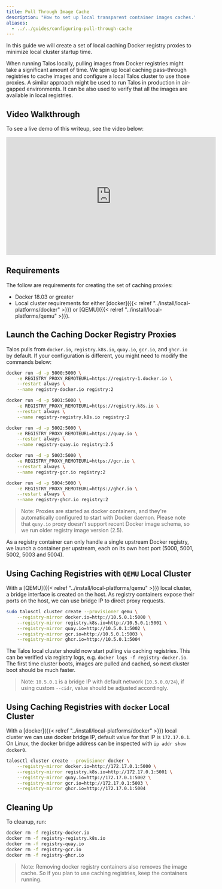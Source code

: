 ```yaml
---
title: Pull Through Image Cache
description: "How to set up local transparent container images caches."
aliases:
  - ../../guides/configuring-pull-through-cache
---
```


In this guide we will create a set of local caching Docker registry proxies to minimize local cluster startup time.

When running Talos locally, pulling images from Docker registries might take a significant amount of time.
We spin up local caching pass-through registries to cache images and configure a local Talos cluster to use those proxies.
A similar approach might be used to run Talos in production in air-gapped environments.
It can be also used to verify that all the images are available in local registries.

## Video Walkthrough

To see a live demo of this writeup, see the video below:

<iframe width="560" height="315" src="https://www.youtube.com/embed/PRiQJR9Q33s" frameborder="0" allow="accelerometer; autoplay; clipboard-write; encrypted-media; gyroscope; picture-in-picture" allowfullscreen></iframe>

## Requirements

The follow are requirements for creating the set of caching proxies:

- Docker 18.03 or greater
- Local cluster requirements for either [docker]({{< relref "../install/local-platforms/docker" >}}) or [QEMU]({{< relref "../install/local-platforms/qemu" >}}).

## Launch the Caching Docker Registry Proxies

Talos pulls from `docker.io`, `registry.k8s.io`, `quay.io`, `gcr.io`, and `ghcr.io` by default.
If your configuration is different, you might need to modify the commands below:

```bash
docker run -d -p 5000:5000 \
    -e REGISTRY_PROXY_REMOTEURL=https://registry-1.docker.io \
    --restart always \
    --name registry-docker.io registry:2

docker run -d -p 5001:5000 \
    -e REGISTRY_PROXY_REMOTEURL=https://registry.k8s.io \
    --restart always \
    --name registry-registry.k8s.io registry:2

docker run -d -p 5002:5000 \
    -e REGISTRY_PROXY_REMOTEURL=https://quay.io \
    --restart always \
    --name registry-quay.io registry:2.5

docker run -d -p 5003:5000 \
    -e REGISTRY_PROXY_REMOTEURL=https://gcr.io \
    --restart always \
    --name registry-gcr.io registry:2

docker run -d -p 5004:5000 \
    -e REGISTRY_PROXY_REMOTEURL=https://ghcr.io \
    --restart always \
    --name registry-ghcr.io registry:2
```

> Note: Proxies are started as docker containers, and they're automatically configured to start with Docker daemon.
> Please note that `quay.io` proxy doesn't support recent Docker image schema, so we run older registry image version (2.5).

As a registry container can only handle a single upstream Docker registry, we launch a container per upstream, each on its own
host port (5000, 5001, 5002, 5003 and 5004).

## Using Caching Registries with `QEMU` Local Cluster

With a [QEMU]({{< relref "../install/local-platforms/qemu" >}}) local cluster, a bridge interface is created on the host.
As registry containers expose their ports on the host, we can use bridge IP to direct proxy requests.

```bash
sudo talosctl cluster create --provisioner qemu \
    --registry-mirror docker.io=http://10.5.0.1:5000 \
    --registry-mirror registry.k8s.io=http://10.5.0.1:5001 \
    --registry-mirror quay.io=http://10.5.0.1:5002 \
    --registry-mirror gcr.io=http://10.5.0.1:5003 \
    --registry-mirror ghcr.io=http://10.5.0.1:5004
```

The Talos local cluster should now start pulling via caching registries.
This can be verified via registry logs, e.g. `docker logs -f registry-docker.io`.
The first time cluster boots, images are pulled and cached, so next cluster boot should be much faster.

> Note: `10.5.0.1` is a bridge IP with default network (`10.5.0.0/24`), if using custom `--cidr`, value should be adjusted accordingly.

## Using Caching Registries with `docker` Local Cluster

With a [docker]({{< relref "../install/local-platforms/docker" >}}) local cluster we can use docker bridge IP, default value for that IP is `172.17.0.1`.
On Linux, the docker bridge address can be inspected with `ip addr show docker0`.

```bash
talosctl cluster create --provisioner docker \
    --registry-mirror docker.io=http://172.17.0.1:5000 \
    --registry-mirror registry.k8s.io=http://172.17.0.1:5001 \
    --registry-mirror quay.io=http://172.17.0.1:5002 \
    --registry-mirror gcr.io=http://172.17.0.1:5003 \
    --registry-mirror ghcr.io=http://172.17.0.1:5004
```

## Cleaning Up

To cleanup, run:

```bash
docker rm -f registry-docker.io
docker rm -f registry-registry.k8s.io
docker rm -f registry-quay.io
docker rm -f registry-gcr.io
docker rm -f registry-ghcr.io
```

> Note: Removing docker registry containers also removes the image cache.
> So if you plan to use caching registries, keep the containers running.
